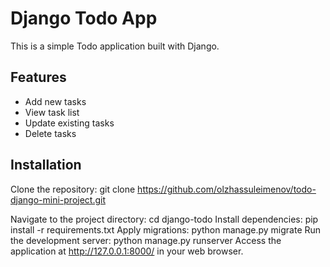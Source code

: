 # Django Todo App

This is a simple Todo application built with Django.

## Features

- Add new tasks
- View task list
- Update existing tasks
- Delete tasks

## Installation
Clone the repository:
   git clone https://github.com/olzhassuleimenov/todo-django-mini-project.git

Navigate to the project directory:
  cd django-todo
Install dependencies:
  pip install -r requirements.txt
Apply migrations:
  python manage.py migrate
Run the development server:
  python manage.py runserver
Access the application at http://127.0.0.1:8000/ in your web browser.

